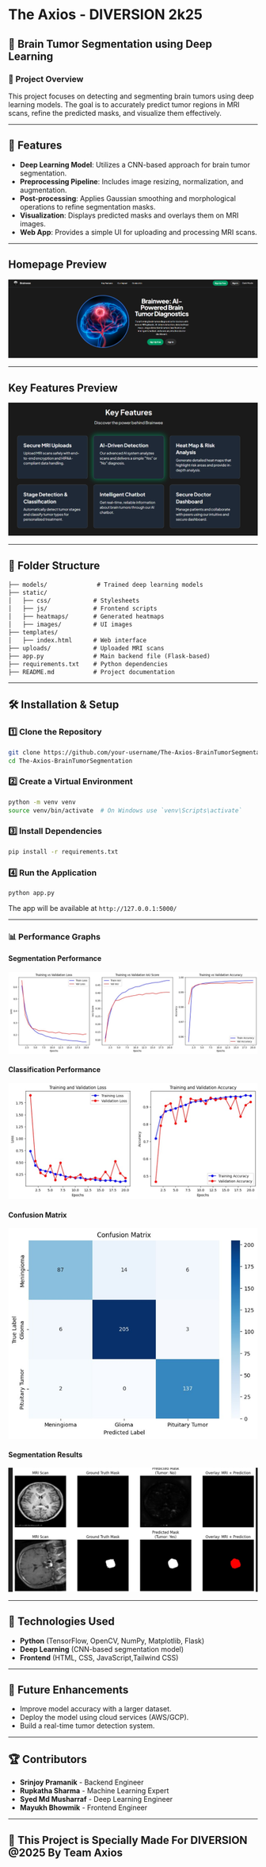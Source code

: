 # The Axios - DIVERSION 2k25

## 🏥 Brain Tumor Segmentation using Deep Learning

### 📌 Project Overview
This project focuses on detecting and segmenting brain tumors using deep learning models. The goal is to accurately predict tumor regions in MRI scans, refine the predicted masks, and visualize them effectively.

---

## 🚀 Features
- **Deep Learning Model**: Utilizes a CNN-based approach for brain tumor segmentation.
- **Preprocessing Pipeline**: Includes image resizing, normalization, and augmentation.
- **Post-processing**: Applies Gaussian smoothing and morphological operations to refine segmentation masks.
- **Visualization**: Displays predicted masks and overlays them on MRI images.
- **Web App**: Provides a simple UI for uploading and processing MRI scans.
---


##  Homepage Preview
![Homepage](./homepage.png)


---
##  Key  Features Preview
![Key_Features](./key_features.png)


---

## 📂 Folder Structure
```
├── models/              # Trained deep learning models
├── static/
│   ├── css/            # Stylesheets
│   ├── js/             # Frontend scripts
│   ├── heatmaps/       # Generated heatmaps
│   ├── images/         # UI images
├── templates/
│   ├── index.html      # Web interface
├── uploads/            # Uploaded MRI scans
├── app.py              # Main backend file (Flask-based)
├── requirements.txt    # Python dependencies
├── README.md           # Project documentation
```

---

## 🛠️ Installation & Setup

### 1️⃣ Clone the Repository
```bash
git clone https://github.com/your-username/The-Axios-BrainTumorSegmentation.git
cd The-Axios-BrainTumorSegmentation
```

### 2️⃣ Create a Virtual Environment
```bash
python -m venv venv
source venv/bin/activate  # On Windows use `venv\Scripts\activate`
```

### 3️⃣ Install Dependencies
```bash
pip install -r requirements.txt
```

### 4️⃣ Run the Application
```bash
python app.py
```
The app will be available at `http://127.0.0.1:5000/`

---


### 📊 Performance Graphs
#### Segmentation Performance
![Segmentation Graph](/segmentation_graph.jpeg)

#### Classification Performance
![Classification Graph](/classification_graph.jpeg)

#### Confusion Matrix
![Confusion Matrix](/classification_confusion_matrix.jpeg)

#### Segmentation Results
![Segmentation Result](/segmentation_result.jpeg)

---

## 🤖 Technologies Used
- **Python** (TensorFlow, OpenCV, NumPy, Matplotlib, Flask)
- **Deep Learning** (CNN-based segmentation model)
- **Frontend** (HTML, CSS, JavaScript,Tailwind CSS)

---

## 📌 Future Enhancements
- Improve model accuracy with a larger dataset.
- Deploy the model using cloud services (AWS/GCP).
- Build a real-time tumor detection system.

---

## 🏆 Contributors
- **Srinjoy Pramanik** - Backend Engineer
- **Rupkatha Sharma** - Machine Learning Expert
- **Syed Md Musharraf** - Deep Learning Engineer
- **Mayukh Bhowmik** - Frontend Engineer


---

## 📝 This Project is Specially Made For DIVERSION @2025 By Team Axios
